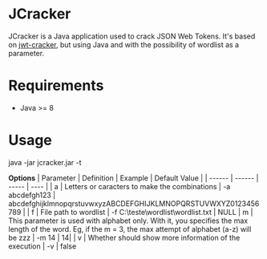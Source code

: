 # JCracker

JCracker is a Java application used to crack JSON Web Tokens. It's based on  [jwt-cracker](https://github.com/lmammino/jwt-cracker), but using Java and with the possibility of wordlist as a parameter.

# Requirements
* Java >= 8

# Usage
java -jar jcracker.jar -t <jwtToken>

**Options**
| Parameter | Definition | Example | Default Value |
| ------ | ------ | ----- | ---- |
| a | Letters or caracters to make the combinations | -a abcdefgh123 | abcdefghijklmnopqrstuvwxyzABCDEFGHIJKLMNOPQRSTUVWXYZ0123456789 |
| f | File path to wordlist | -f C:\teste\wordlist\wordlist.txt | NULL
| m | This parameter is used with alphabet only. With it, you specifies the max length of the word. Eg, if the m = 3, the max attempt of alphabet (a-z) will be zzz | -m 14 | 14|
| v | Whether should show more information of the execution | -v | false

